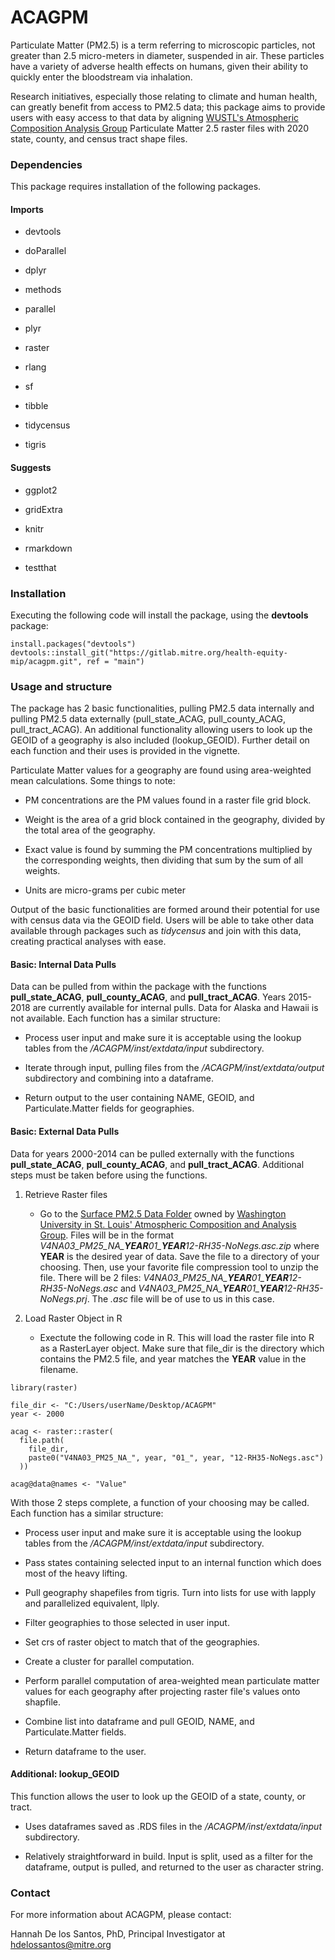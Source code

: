 # ACAGPM

Particulate Matter (PM2.5) is a term referring to microscopic particles, not greater than 2.5 micro-meters in diameter, suspended in air. These particles have a variety of adverse health effects on humans, given their ability to quickly enter the bloodstream via inhalation.

Research initiatives, especially those relating to climate and human health, can greatly benefit from access to PM2.5 data; this package aims to provide users with easy access to that data by aligning [WUSTL's Atmospheric Composition Analysis Group](https://sites.wustl.edu/acag/) Particulate Matter 2.5 raster files with 2020 state, county, and census tract shape files.

### Dependencies

This package requires installation of the following packages.

#### Imports

- devtools

- doParallel

- dplyr

- methods

- parallel

- plyr

- raster

- rlang

- sf

- tibble

- tidycensus

- tigris

#### Suggests

- ggplot2

- gridExtra

- knitr

- rmarkdown

- testthat

### Installation

Executing the following code will install the package, using the **devtools** package:

```
install.packages("devtools")
devtools::install_git("https://gitlab.mitre.org/health-equity-mip/acagpm.git", ref = "main")
```

### Usage and structure

The package has 2 basic functionalities, pulling PM2.5 data internally and pulling PM2.5 data externally (pull_state_ACAG, pull_county_ACAG, pull_tract_ACAG). An additional functionality allowing users to look up the GEOID of a geography is also included (lookup_GEOID). Further detail on each function and their uses is provided in the vignette.

Particulate Matter values for a geography are found using area-weighted mean calculations. Some things to note:

- PM concentrations are the PM values found in a raster file grid block.

- Weight is the area of a grid block contained in the geography, divided by the total area of the geography.

- Exact value is found by summing the PM concentrations multiplied by the corresponding weights, then dividing that sum by the sum of all weights.

- Units are micro-grams per cubic meter

Output of the basic functionalities are formed around their potential for use with census data via the GEOID field. Users will be able to take other data available through packages such as *tidycensus* and join with this data, creating practical analyses with ease.

#### Basic: Internal Data Pulls

Data can be pulled from within the package with the functions **pull_state_ACAG**, **pull_county_ACAG**, and **pull_tract_ACAG**. Years 2015-2018 are currently available for internal pulls.  Data for Alaska and Hawaii is not available. Each function has a similar structure:

- Process user input and make sure it is acceptable using the lookup tables from the */ACAGPM/inst/extdata/input* subdirectory.

- Iterate through input, pulling files from the */ACAGPM/inst/extdata/output* subdirectory and combining into a dataframe.

- Return output to the user containing NAME, GEOID, and Particulate.Matter fields for geographies.

#### Basic: External Data Pulls

Data for years 2000-2014 can be pulled externally with the functions **pull_state_ACAG**, **pull_county_ACAG**, and **pull_tract_ACAG**. Additional steps must be taken before using the functions.

1. Retrieve Raster files

    - Go to the [Surface PM2.5 Data Folder](https://wustl.app.box.com/v/ACAG-V4NA03-PM25/folder/136303334735) owned by [Washington University in St. Louis' Atmospheric Composition and Analysis Group](https://sites.wustl.edu/acag/). Files will be in the format *V4NA03_PM25_NA_**YEAR**01_**YEAR**12-RH35-NoNegs.asc.zip* where **YEAR** is the desired year of data. Save the file to a directory of your choosing. Then, use your favorite file compression tool to unzip the file. There will be 2 files: *V4NA03_PM25_NA_**YEAR**01_**YEAR**12-RH35-NoNegs.asc* and *V4NA03_PM25_NA_**YEAR**01_**YEAR**12-RH35-NoNegs.prj*. The *.asc* file will be of use to us in this case.

2. Load Raster Object in R

    - Exectute the following code in R. This will load the raster file into R as a RasterLayer object. Make sure that file_dir is the directory which contains the PM2.5 file, and year matches the **YEAR** value in the filename.

```
library(raster)

file_dir <- "C:/Users/userName/Desktop/ACAGPM"
year <- 2000

acag <- raster::raster(
  file.path(
    file_dir, 
    paste0("V4NA03_PM25_NA_", year, "01_", year, "12-RH35-NoNegs.asc")
  ))

acag@data@names <- "Value"
```

With those 2 steps complete, a function of your choosing may be called. Each function has a similar structure:

- Process user input and make sure it is acceptable using the lookup tables from the */ACAGPM/inst/extdata/input* subdirectory.

- Pass states containing selected input to an internal function which does most of the heavy lifting.

- Pull geography shapefiles from tigris. Turn into lists for use with lapply and parallelized equivalent, llply.

- Filter geographies to those selected in user input.

- Set crs of raster object to match that of the geographies.

- Create a cluster for parallel computation.

- Perform parallel computation of area-weighted mean particulate matter values for each geography after projecting raster file's values onto shapfile.

- Combine list into dataframe and pull GEOID, NAME, and Particulate.Matter fields.

- Return dataframe to the user.

#### Additional: lookup_GEOID

This function allows the user to look up the GEOID of a state, county, or tract.

- Uses dataframes saved as .RDS files in the */ACAGPM/inst/extdata/input* subdirectory.

- Relatively straightforward in build. Input is split, used as a filter for the dataframe, output is pulled, and returned to the user as character string.

### Contact

For more information about ACAGPM, please contact:

Hannah De los Santos, PhD, Principal Investigator at [hdelossantos\@mitre.org](hdelossantos@mitre.org)
